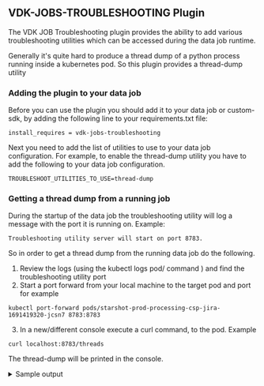 ## VDK-JOBS-TROUBLESHOOTING Plugin

The VDK JOB Troubleshooting plugin provides the ability to add various troubleshooting utilities which can be accessed
during the data job runtime.

Generally it's quite hard to produce a thread dump of a python process running inside a kubernetes pod. So this plugin
provides a thread-dump utility

### Adding the plugin to your data job

Before you can use the plugin you should add it to your data job or custom-sdk, by adding the following line to your
requirements.txt file:

```commandline
install_requires = vdk-jobs-troubleshooting
```

Next you need to add the list of utilities to use to your data job configuration. For example, to enable the thread-dump
utility you have to add the following to your data job configuration.

```commandline
TROUBLESHOOT_UTILITIES_TO_USE=thread-dump
```

### Getting a thread dump from a running job

During the startup of the data job the troubleshooting utility will log a message with the port it is running on. Example:

```commandline
Troubleshooting utility server will start on port 8783.
```

So in order to get a thread dump from the running data job do the following.

1. Review the logs (using the kubectl logs pod/<data job pod it> command ) and find the troubleshooting utility port
2. Start a port forward from your local machine to the target pod and port for example

```commandline
kubectl port-forward pods/starshot-prod-processing-csp-jira-1691419320-jcsn7 8783:8783
```

3. In a new/different console execute a curl command, to the pod. Example

```commandline
curl localhost:8783/threads
```

The thread-dump will be printed in the console.
<details>
  <summary>Sample output</summary>

<pre>
Thread:MainThread alive:True daemon:False
Thread:troubleshooting_utility alive:True daemon:True
Thread:payload-aggregator alive:True daemon:True
Thread:payload-poster0 alive:True daemon:True
Thread:ThreadPoolExecutor-0_0 alive:True daemon:True
Thread:payload-aggregator alive:True daemon:True
Thread:payload-poster0 alive:True daemon:True
Thread:payload-poster1 alive:True daemon:True
Thread:payload-poster2 alive:True daemon:True
Thread:payload-poster3 alive:True daemon:True
Thread:payload-poster4 alive:True daemon:True
Thread:payload-poster5 alive:True daemon:True
Thread:payload-poster6 alive:True daemon:True
Thread:payload-poster7 alive:True daemon:True
Thread:payload-poster8 alive:True daemon:True
Thread:payload-poster9 alive:True daemon:True
Thread:troubleshooting_utility alive:True daemon:True
 # ThreadID: 140056075323136
 /usr/local/lib/python3.7/threading.py::890::_bootstrap::self._bootstrap_inner()
 /usr/local/lib/python3.7/threading.py::926::_bootstrap_inner::self.run()
 /usr/local/lib/python3.7/threading.py::870::run::self._target(*self._args, **self._kwargs)
 /usr/local/lib/python3.7/socketserver.py::232::serve_forever::ready = selector.select(poll_interval)
 /usr/local/lib/python3.7/selectors.py::415::select::fd_event_list = self._selector.poll(timeout)
 # ThreadID: 140054872303360
 /usr/local/lib/python3.7/threading.py::890::_bootstrap::self._bootstrap_inner()
 /usr/local/lib/python3.7/threading.py::926::_bootstrap_inner::self.run()
 /usr/local/lib/python3.7/threading.py::870::run::self._target(*self._args, **self._kwargs)
 /vdk/site-packages/vdk/internal/builtin_plugins/ingestion/ingester_base.py::423::_payload_poster_thread::payload = self._payloads_queue.get()
 /usr/local/lib/python3.7/queue.py::170::get::self.not_empty.wait()
 /usr/local/lib/python3.7/threading.py::296::wait::waiter.acquire()
 # ThreadID: 140054880696064
 /usr/local/lib/python3.7/threading.py::890::_bootstrap::self._bootstrap_inner()
 /usr/local/lib/python3.7/threading.py::926::_bootstrap_inner::self.run()
 /usr/local/lib/python3.7/threading.py::870::run::self._target(*self._args, **self._kwargs)
 /vdk/site-packages/vdk/internal/builtin_plugins/ingestion/ingester_base.py::423::_payload_poster_thread::payload = self._payloads_queue.get()
 /usr/local/lib/python3.7/queue.py::170::get::self.not_empty.wait()
 /usr/local/lib/python3.7/threading.py::296::wait::waiter.acquire()
 # ThreadID: 140054889088768
 /usr/local/lib/python3.7/threading.py::890::_bootstrap::self._bootstrap_inner()
 /usr/local/lib/python3.7/threading.py::926::_bootstrap_inner::self.run()
 /usr/local/lib/python3.7/threading.py::870::run::self._target(*self._args, **self._kwargs)
 /vdk/site-packages/vdk/internal/builtin_plugins/ingestion/ingester_base.py::423::_payload_poster_thread::payload = self._payloads_queue.get()
 /usr/local/lib/python3.7/queue.py::170::get::self.not_empty.wait()
 /usr/local/lib/python3.7/threading.py::296::wait::waiter.acquire()
 # ThreadID: 140055897159424
 /usr/local/lib/python3.7/threading.py::890::_bootstrap::self._bootstrap_inner()
 /usr/local/lib/python3.7/threading.py::926::_bootstrap_inner::self.run()
 /usr/local/lib/python3.7/threading.py::870::run::self._target(*self._args, **self._kwargs)
 /vdk/site-packages/vdk/internal/builtin_plugins/ingestion/ingester_base.py::423::_payload_poster_thread::payload = self._payloads_queue.get()
 /usr/local/lib/python3.7/queue.py::170::get::self.not_empty.wait()
 /usr/local/lib/python3.7/threading.py::296::wait::waiter.acquire()
 # ThreadID: 140055905552128
 /usr/local/lib/python3.7/threading.py::890::_bootstrap::self._bootstrap_inner()
 /usr/local/lib/python3.7/threading.py::926::_bootstrap_inner::self.run()
 /usr/local/lib/python3.7/threading.py::870::run::self._target(*self._args, **self._kwargs)
 /vdk/site-packages/vdk/internal/builtin_plugins/ingestion/ingester_base.py::423::_payload_poster_thread::payload = self._payloads_queue.get()
 /usr/local/lib/python3.7/queue.py::170::get::self.not_empty.wait()
 /usr/local/lib/python3.7/threading.py::296::wait::waiter.acquire()
 # ThreadID: 140055913944832
 /usr/local/lib/python3.7/threading.py::890::_bootstrap::self._bootstrap_inner()
 /usr/local/lib/python3.7/threading.py::926::_bootstrap_inner::self.run()
 /usr/local/lib/python3.7/threading.py::870::run::self._target(*self._args, **self._kwargs)
 /vdk/site-packages/vdk/internal/builtin_plugins/ingestion/ingester_base.py::423::_payload_poster_thread::payload = self._payloads_queue.get()
 /usr/local/lib/python3.7/queue.py::170::get::self.not_empty.wait()
 /usr/local/lib/python3.7/threading.py::296::wait::waiter.acquire()
 # ThreadID: 140055922337536
 /usr/local/lib/python3.7/threading.py::890::_bootstrap::self._bootstrap_inner()
 /usr/local/lib/python3.7/threading.py::926::_bootstrap_inner::self.run()
 /usr/local/lib/python3.7/threading.py::870::run::self._target(*self._args, **self._kwargs)
 /vdk/site-packages/vdk/internal/builtin_plugins/ingestion/ingester_base.py::423::_payload_poster_thread::payload = self._payloads_queue.get()
 /usr/local/lib/python3.7/queue.py::170::get::self.not_empty.wait()
 /usr/local/lib/python3.7/threading.py::296::wait::waiter.acquire()
 # ThreadID: 140055930730240
 /usr/local/lib/python3.7/threading.py::890::_bootstrap::self._bootstrap_inner()
 /usr/local/lib/python3.7/threading.py::926::_bootstrap_inner::self.run()
 /usr/local/lib/python3.7/threading.py::870::run::self._target(*self._args, **self._kwargs)
 /vdk/site-packages/vdk/internal/builtin_plugins/ingestion/ingester_base.py::423::_payload_poster_thread::payload = self._payloads_queue.get()
 /usr/local/lib/python3.7/queue.py::170::get::self.not_empty.wait()
 /usr/local/lib/python3.7/threading.py::296::wait::waiter.acquire()
 # ThreadID: 140056011343616
 /usr/local/lib/python3.7/threading.py::890::_bootstrap::self._bootstrap_inner()
 /usr/local/lib/python3.7/threading.py::926::_bootstrap_inner::self.run()
 /usr/local/lib/python3.7/threading.py::870::run::self._target(*self._args, **self._kwargs)
 /vdk/site-packages/vdk/internal/builtin_plugins/ingestion/ingester_base.py::423::_payload_poster_thread::payload = self._payloads_queue.get()
 /usr/local/lib/python3.7/queue.py::170::get::self.not_empty.wait()
 /usr/local/lib/python3.7/threading.py::296::wait::waiter.acquire()
 # ThreadID: 140056019736320
 /usr/local/lib/python3.7/threading.py::890::_bootstrap::self._bootstrap_inner()
 /usr/local/lib/python3.7/threading.py::926::_bootstrap_inner::self.run()
 /usr/local/lib/python3.7/threading.py::870::run::self._target(*self._args, **self._kwargs)
 /vdk/site-packages/vdk/internal/builtin_plugins/ingestion/ingester_base.py::423::_payload_poster_thread::payload = self._payloads_queue.get()
 /usr/local/lib/python3.7/queue.py::170::get::self.not_empty.wait()
 /usr/local/lib/python3.7/threading.py::296::wait::waiter.acquire()
 # ThreadID: 140056065881856
 /usr/local/lib/python3.7/threading.py::890::_bootstrap::self._bootstrap_inner()
 /usr/local/lib/python3.7/threading.py::926::_bootstrap_inner::self.run()
 /usr/local/lib/python3.7/threading.py::870::run::self._target(*self._args, **self._kwargs)
 /vdk/site-packages/vdk/internal/builtin_plugins/ingestion/ingester_base.py::264::_payload_aggregator_thread::timeout=self._payload_aggregator_timeout_seconds
 /usr/local/lib/python3.7/queue.py::179::get::self.not_empty.wait(remaining)
 /usr/local/lib/python3.7/threading.py::300::wait::gotit = waiter.acquire(True, timeout)
 # ThreadID: 140055885453056
 /usr/local/lib/python3.7/threading.py::890::_bootstrap::self._bootstrap_inner()
 /usr/local/lib/python3.7/threading.py::926::_bootstrap_inner::self.run()
 /usr/local/lib/python3.7/threading.py::870::run::self._target(*self._args, **self._kwargs)
 /usr/local/lib/python3.7/concurrent/futures/thread.py::78::_worker::work_item = work_queue.get(block=True)
 # ThreadID: 140055877060352
 /usr/local/lib/python3.7/threading.py::890::_bootstrap::self._bootstrap_inner()
 /usr/local/lib/python3.7/threading.py::926::_bootstrap_inner::self.run()
 /usr/local/lib/python3.7/threading.py::870::run::self._target(*self._args, **self._kwargs)
 /vdk/site-packages/supercollider/vdk/telemetry/telemetry_client.py::239::_payload_poster_thread::) = self._payload_queue.get()
 /usr/local/lib/python3.7/queue.py::170::get::self.not_empty.wait()
 /usr/local/lib/python3.7/threading.py::296::wait::waiter.acquire()
 # ThreadID: 140055868667648
 /usr/local/lib/python3.7/threading.py::890::_bootstrap::self._bootstrap_inner()
 /usr/local/lib/python3.7/threading.py::926::_bootstrap_inner::self.run()
 /usr/local/lib/python3.7/threading.py::870::run::self._target(*self._args, **self._kwargs)
 /vdk/site-packages/supercollider/vdk/telemetry/telemetry_client.py::141::_payload_aggregator_thread::timeout=self._payload_aggregator_timeout_seconds
 /usr/local/lib/python3.7/queue.py::179::get::self.not_empty.wait(remaining)
 /usr/local/lib/python3.7/threading.py::300::wait::gotit = waiter.acquire(True, timeout)
 # ThreadID: 140055860274944
 /usr/local/lib/python3.7/threading.py::890::_bootstrap::self._bootstrap_inner()
 /usr/local/lib/python3.7/threading.py::926::_bootstrap_inner::self.run()
 /usr/local/lib/python3.7/threading.py::870::run::self._target(*self._args, **self._kwargs)
 /usr/local/lib/python3.7/socketserver.py::237::serve_forever::self._handle_request_noblock()
 /usr/local/lib/python3.7/socketserver.py::316::_handle_request_noblock::self.process_request(request, client_address)
 /usr/local/lib/python3.7/socketserver.py::347::process_request::self.finish_request(request, client_address)
 /usr/local/lib/python3.7/socketserver.py::360::finish_request::self.RequestHandlerClass(request, client_address, self)
 /usr/local/lib/python3.7/socketserver.py::720::__init__::self.handle()
 /usr/local/lib/python3.7/http/server.py::434::handle::self.handle_one_request()
 /usr/local/lib/python3.7/http/server.py::422::handle_one_request::method()
 /vdk/site-packages/vdk/plugin/jobs_troubleshoot/troubleshoot_utilities/thread_dump.py::36::do_GET::self._log_thread_dump()
 /vdk/site-packages/vdk/plugin/jobs_troubleshoot/troubleshoot_utilities/thread_dump.py::58::_log_thread_dump::for filename, lineno, name, line in traceback.extract_stack(stack):
 # ThreadID: 140056193533760
 /vdk/vdk::8::<module>::sys.exit(main())
 /vdk/site-packages/vdk/internal/cli_entry.py::186::main::command_line_args=sys.argv[1:],
 /vdk/site-packages/pluggy/_hooks.py::433::__call__::return self._hookexec(self.name, self._hookimpls, kwargs, firstresult)
 /vdk/site-packages/pluggy/_manager.py::112::_hookexec::return self._inner_hookexec(hook_name, methods, kwargs, firstresult)
 /vdk/site-packages/pluggy/_callers.py::80::_multicall::res = hook_impl.function(*args)
 /vdk/site-packages/vdk/internal/cli_entry.py::140::vdk_main::program_name=program_name,
 /vdk/site-packages/pluggy/_hooks.py::433::__call__::return self._hookexec(self.name, self._hookimpls, kwargs, firstresult)
 /vdk/site-packages/pluggy/_manager.py::112::_hookexec::return self._inner_hookexec(hook_name, methods, kwargs, firstresult)
 /vdk/site-packages/pluggy/_callers.py::80::_multicall::res = hook_impl.function(*args)
 /vdk/site-packages/vdk/internal/cli_entry.py::100::vdk_cli_execute::obj=core_context,
 /vdk/site-packages/click/core.py::1157::__call__::return self.main(*args, **kwargs)
 /vdk/site-packages/click/core.py::1078::main::rv = self.invoke(ctx)
 /vdk/site-packages/click/core.py::1688::invoke::return _process_result(sub_ctx.command.invoke(sub_ctx))
 /vdk/site-packages/click/core.py::1434::invoke::return ctx.invoke(self.callback, **ctx.params)
 /vdk/site-packages/click/core.py::783::invoke::return __callback(*args, **kwargs)
 /vdk/site-packages/click/decorators.py::33::new_func::return f(get_current_context(), *args, **kwargs)
 /vdk/site-packages/vdk/internal/builtin_plugins/run/cli_run.py::221::run::context, pathlib.Path(data_job_directory), arguments
 /vdk/site-packages/vdk/internal/builtin_plugins/run/cli_run.py::143::create_and_run_data_job::execution_result = job.run(args)
 /vdk/site-packages/vdk/internal/builtin_plugins/run/data_job.py::312::run::return self._plugin_hook.run_job(context=job_context)
 /vdk/site-packages/pluggy/_hooks.py::433::__call__::return self._hookexec(self.name, self._hookimpls, kwargs, firstresult)
 /vdk/site-packages/pluggy/_manager.py::112::_hookexec::return self._inner_hookexec(hook_name, methods, kwargs, firstresult)
 /vdk/site-packages/pluggy/_callers.py::80::_multicall::res = hook_impl.function(*args)
 /vdk/site-packages/vdk/internal/builtin_plugins/run/data_job.py::142::run_job::context=context, step=current_step
 /vdk/site-packages/pluggy/_hooks.py::433::__call__::return self._hookexec(self.name, self._hookimpls, kwargs, firstresult)
 /vdk/site-packages/pluggy/_manager.py::112::_hookexec::return self._inner_hookexec(hook_name, methods, kwargs, firstresult)
 /vdk/site-packages/pluggy/_callers.py::80::_multicall::res = hook_impl.function(*args)
 /vdk/site-packages/vdk/internal/builtin_plugins/run/data_job.py::73::run_step::step_executed = step.runner_func(step, context.job_input)
 /vdk/site-packages/vdk/internal/builtin_plugins/run/file_based_step.py::103::run_python_step::StepFuncFactory.invoke_run_function(func, job_input, step.name)
 /vdk/site-packages/vdk/internal/builtin_plugins/run/file_based_step.py::139::invoke_run_function::func(**actual_arguments)
 /job/starshot-prod-processing-csp-jira/common_library/send_slack_msg_on_job_failure.py::12::run::return func(job_input) /job/starshot-prod-processing-csp-jira/processing-csp-jira.py::8::run::load_dw_objects(job_input, dw_objects_to_load)
 /job/starshot-prod-processing-csp-jira/common_library/processing_templates.py::60::load_dw_objects::additional_params=additional_params
 /job/starshot-prod-processing-csp-jira/common_library/processing_templates.py::36::load_dw_object::template_args=template_parameters
 /vdk/site-packages/supercollider/vdk/telemetry/telemetry_plugin.py::83::execute_template::return core_execute_template(template_name, template_args)
 /vdk/site-packages/vdk/internal/builtin_plugins/run/job_input.py::167::execute_template::result = self.__templates.execute_template(template_name, template_args)
 /vdk/site-packages/vdk/internal/builtin_plugins/templates/template_impl.py::53::execute_template::result = template_job.run(template_args, name)
 /vdk/site-packages/vdk/internal/builtin_plugins/run/data_job.py::312::run::return self._plugin_hook.run_job(context=job_context)
 /vdk/site-packages/pluggy/_hooks.py::433::__call__::return self._hookexec(self.name, self._hookimpls, kwargs, firstresult)
 /vdk/site-packages/pluggy/_manager.py::112::_hookexec::return self._inner_hookexec(hook_name, methods, kwargs, firstresult)
 /vdk/site-packages/pluggy/_callers.py::80::_multicall::res = hook_impl.function(*args)
 /vdk/site-packages/vdk/internal/builtin_plugins/run/data_job.py::142::run_job::context=context, step=current_step
 /vdk/site-packages/pluggy/_hooks.py::433::__call__::return self._hookexec(self.name, self._hookimpls, kwargs, firstresult)
 /vdk/site-packages/pluggy/_manager.py::112::_hookexec::return self._inner_hookexec(hook_name, methods, kwargs, firstresult)
 /vdk/site-packages/pluggy/_callers.py::80::_multicall::res = hook_impl.function(*args)
 /vdk/site-packages/vdk/internal/builtin_plugins/run/data_job.py::73::run_step::step_executed = step.runner_func(step, context.job_input)
 /vdk/site-packages/vdk/internal/builtin_plugins/run/file_based_step.py::103::run_python_step::StepFuncFactory.invoke_run_function(func, job_input, step.name)
 /vdk/site-packages/vdk/internal/builtin_plugins/run/file_based_step.py::139::invoke_run_function::func(**actual_arguments)
 /vdk/site-packages/vdk/plugin/impala/templates/load/dimension/scd1/02-handle-quality-checks.py::59::run::job_input.execute_query(insert_into_target)
 /vdk/site-packages/vdk/internal/builtin_plugins/run/job_input.py::127::execute_query::return connection.execute_query(query)
 /vdk/site-packages/vdk/internal/builtin_plugins/connection/managed_connection_base.py::120::execute_query::cur.execute(query)
 /vdk/site-packages/vdk/internal/builtin_plugins/connection/managed_cursor.py::96::execute::result = self._execute_operation(managed_operation)
 /vdk/site-packages/vdk/internal/builtin_plugins/connection/managed_cursor.py::168::_execute_operation::execution_cursor=execution_cursor
 /vdk/site-packages/pluggy/_hooks.py::433::__call__::return self._hookexec(self.name, self._hookimpls, kwargs, firstresult)
 /vdk/site-packages/pluggy/_manager.py::112::_hookexec::return self._inner_hookexec(hook_name, methods, kwargs, firstresult)
 /vdk/site-packages/pluggy/_callers.py::80::_multicall::res = hook_impl.function(*args)
 /vdk/site-packages/vdk/internal/builtin_plugins/connection/connection_hooks.py::33::db_connection_execute_operation::native_result = execution_cursor.execute(managed_operation.get_operation())
 /vdk/site-packages/vdk/internal/builtin_plugins/connection/pep249/interfaces.py::64::execute::return self._cursor.execute(operation)
 /vdk/site-packages/impala/hiveserver2.py::343::execute::self._wait_to_finish()  # make execute synchronous
 /vdk/site-packages/impala/hiveserver2.py::438::_wait_to_finish::time.sleep(self._get_sleep_interval(loop_start))
</pre>
</details>
